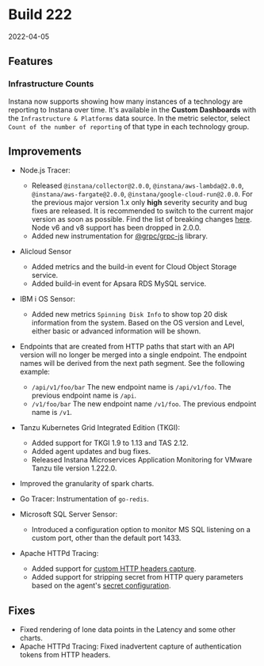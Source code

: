 # Build 222

2022-04-05

## Features

### Infrastructure Counts

Instana now supports showing how many instances of a technology are reporting to Instana over time. It's available in the **Custom Dashboards** with the `Infrastructure & Platforms` data source. In the metric selector, select `Count of the number of reporting` of that type in each technology group.

## Improvements

* Node.js Tracer:
  - Released `@instana/collector@2.0.0`, `@instana/aws-lambda@2.0.0`, `@instana/aws-fargate@2.0.0`, `@instana/google-cloud-run@2.0.0`. For the previous major version 1.x only **high** severity security and bug fixes are released. It is recommended to switch to the current major version as soon as possible. Find the list of breaking changes [here](https://www.ibm.com/docs/en/obi/current?topic=technologies-monitoring-nodejs#breaking-changes). Node v6 and v8 support has been dropped in 2.0.0.
  - Added new instrumentation for [@grpc/grpc-js](https://www.npmjs.com/package/@grpc/grpc-js) library.

* Alicloud Sensor
  - Added metrics and the build-in event for Cloud Object Storage service.
  - Added build-in event for Apsara RDS MySQL service.

* IBM i OS Sensor:
  - Added new metrics `Spinning Disk Info` to show top 20 disk information from the system. Based on the OS version and Level, either basic or advanced information will be shown.

* Endpoints that are created from HTTP paths that start with an API version will no longer be merged into a single endpoint. The endpoint names will be derived from the next path segment. See the following example:
  - `/api/v1/foo/bar` 
     The new endpoint name is `/api/v1/foo`. The previous endpoint name is `/api`.
  - `/v1/foo/bar`
     The new endpoint name `/v1/foo`. The previous endpoint name is `/v1`.
     
* Tanzu Kubernetes Grid Integrated Edition (TKGI):
  - Added support for TKGI 1.9 to 1.13 and TAS 2.12.
  - Added agent updates and bug fixes.
  - Released Instana Microservices Application Monitoring for VMware Tanzu tile version 1.222.0.

* Improved the granularity of spark charts.
     
* Go Tracer: Instrumentation of `go-redis`.
  
* Microsoft SQL Server Sensor:
  - Introduced a configuration option to monitor MS SQL listening on a custom port, other than the default port 1433.

* Apache HTTPd Tracing:
  - Added support for [custom HTTP headers capture](../../setup_and_manage/host_agent/configuration/index.md#capture-custom-http-headers).
  - Added support for stripping secret from HTTP query parameters based on the agent's [secret configuration](../../setup_and_manage/host_agent/configuration/index.md#secrets).

## Fixes

* Fixed rendering of lone data points in the Latency and some other charts.
* Apache HTTPd Tracing: Fixed inadvertent capture of authentication tokens from HTTP headers.

